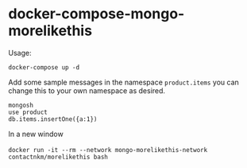 # docker-compose-mongo-morelikethis

Usage:

```docker-compose up -d```

Add some sample messages in the namespace ```product.items``` you can change this to your own namespace as desired.

 ```mongosh```
 <br>```use product```
 <br>```db.items.insertOne({a:1})```
 
In a new window
<br><br>```docker run -it --rm --network mongo-morelikethis-network contactnkm/morelikethis bash```


